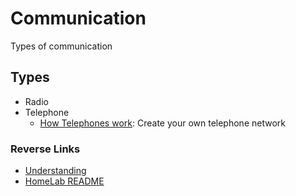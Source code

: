 # Communication
Types of communication

## Types
- Radio
- Telephone
  - [How Telephones work](https://electronics.howstuffworks.com/telephone.htm): Create your own telephone network

### Reverse Links
- [Understanding](../Understanding.md)
- [HomeLab README](../../../README.md)